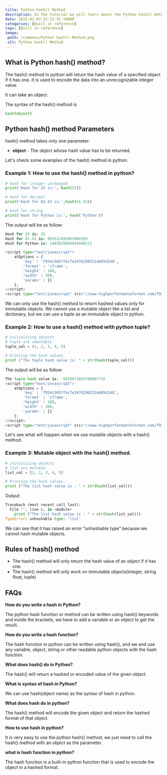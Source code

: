 ```yaml
---
title: Python hash() Method
description: In the tutorial we will learn about the Python hash() method and its uses with examples.
date: 2025-01-03 22:15:55 +0800
categories: [Built in reference]
tags: [Built in reference]
image:
 path: /commons/Python hash() Method.png
 alt: Python hash() Method
---
```


## What is Python hash() method?

The hash() method in python will return the hash value of a specified object if it has one. It is used to encode the data into an unrecognizable integer value.

It can take an object.

The syntax of the hash() method is

```python
hash(object)

```

## Python hash() method Parameters

hash() method takes only one parameter:

* **object** \- The object whose hash value has to be returned. 

Let's check some examples of the hash() method in python.

### Example 1: How to use the hash() method in python?

```python
# hash for integer unchanged
print('Hash for 25 is:', hash(25))

# hash for decimal
print('Hash for 81.43 is:',hash(81.43))

# hash for string
print('Hash for Python is:', hash('Python'))

```

The output will be as follow:

```python
Hash for 25 is: 25
Hash for 81.43 is: 991512493961904209
Hash for Python is: 1403919086943600213

<script type="text/javascript">
	atOptions = {
		'key' : 'f934c5057f4cfe34762901514605d248',
		'format' : 'iframe',
		'height' : 180,
		'width' : 300,
		'params' : {}
	};
</script>
<script type="text/javascript" src="//www.highperformanceformat.com/f934c5057f4cfe34762901514605d248/invoke.js"></script>
```

We can only use the hash() method to return hashed values only for immutable objects. We cannot use a mutable object like a list and dictionary, but we can use a tuple as an immutable object in python.

### Example 2: How to use a hash() method with python tuple?

```python
# initializing objects
# tuple are immutable
tuple_val = (1, 2, 3, 4, 5)

# Printing the hash values.
print ("The tuple hash value is: " + str(hash(tuple_val)))

```

The output will be as follow:

```python
The tuple hash value is: -5659871693760987716
<script type="text/javascript">
	atOptions = {
		'key' : 'f934c5057f4cfe34762901514605d248',
		'format' : 'iframe',
		'height' : 180,
		'width' : 300,
		'params' : {}
	};
</script>
<script type="text/javascript" src="//www.highperformanceformat.com/f934c5057f4cfe34762901514605d248/invoke.js"></script>

```

Let's see what will happen when we use mutable objects with a hash() method.

### Example 3: Mutable object with the hash() method.

```python
# initializing objects
# list are mutable
list_val = [1, 2, 3, 4, 5]

# Printing the hash values.
print ("The list hash value is : " + str(hash(list_val)))

```

Output:

```python
Traceback (most recent call last):
  File "", line 6, in <module>
    print ("The list hash value is : " + str(hash(list_val)))
TypeError: unhashable type: 'list'
```

We can see that it has raised an error “unhashable type” because we cannot hash mutable objects. 

## Rules of hash() method

* The hash() method will only return the hash value of an object if it has one.  
* The hash() method will only work on immutable objects(integer, string float, tuple)

## FAQs

**How do you write a hash in Python?**

The python hash function or method can be written using hash() keywords and inside the brackets, we have to add a variable or an object to get the result.

**How do you write a hash function?**

The hash function in python can be written using hash(), and we and use any variable, object, string or other readable python objects with the hash function.

**What does hash() do in Python?**

The hash() will return a hashed or encoded value of the given object.

**What is syntax of hash in Python?**

We can use hash(object name) as the syntax of hash in python.

**What does hash do in python?**

<script type="text/javascript">
	atOptions = {
		'key' : 'f934c5057f4cfe34762901514605d248',
		'format' : 'iframe',
		'height' : 180,
		'width' : 300,
		'params' : {}
	};
</script>
<script type="text/javascript" src="//www.highperformanceformat.com/f934c5057f4cfe34762901514605d248/invoke.js"></script>
The hash() method will encode the given object and return the hashed format of that object.

**How to use hash in python?**

It is very easy to use the python hash() method, we just need to call the hash() method with an object as the parameter.

**what is hash function in python?**

The hash function is a built-in python function that is used to encode the object in a hashed format.